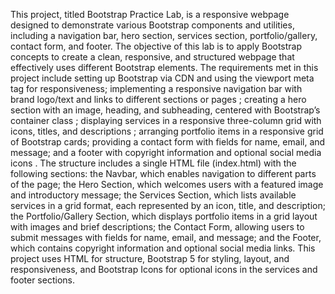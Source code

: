 This project, titled Bootstrap Practice Lab, is a responsive webpage designed to demonstrate various Bootstrap components and utilities, including a navigation bar, hero section, services section, portfolio/gallery, contact form, and footer. The objective of this lab is to apply Bootstrap concepts to create a clean, responsive, and structured webpage that effectively uses different Bootstrap elements. The requirements met in this project include setting up Bootstrap via CDN and using the viewport meta tag for responsiveness; implementing a responsive navigation bar with brand logo/text and links to different sections or pages ; creating a hero section with an image, heading, and subheading, centered with Bootstrap’s container class ; displaying services in a responsive three-column grid with icons, titles, and descriptions ; arranging portfolio items in a responsive grid of Bootstrap cards; providing a contact form with fields for name, email, and message; and a footer with copyright information and optional social media icons . The structure includes a single HTML file (index.html) with the following sections: the Navbar, which enables navigation to different parts of the page; the Hero Section, which welcomes users with a featured image and introductory message; the Services Section, which lists available services in a grid format, each represented by an icon, title, and description; the Portfolio/Gallery Section, which displays portfolio items in a grid layout with images and brief descriptions; the Contact Form, allowing users to submit messages with fields for name, email, and message; and the Footer, which contains copyright information and optional social media links. This project uses HTML for structure, Bootstrap 5 for styling, layout, and responsiveness, and Bootstrap Icons for optional icons in the services and footer sections.
